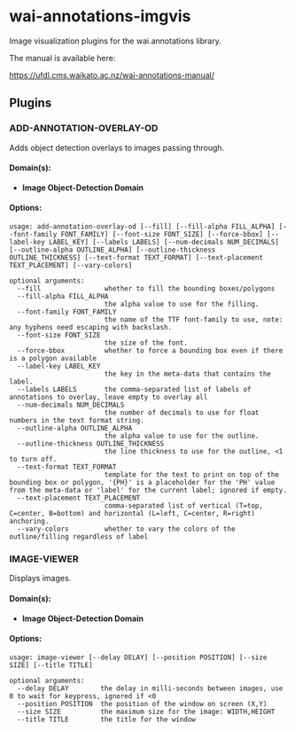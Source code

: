 # wai-annotations-imgvis
Image visualization plugins for the wai.annotations library.

The manual is available here:

https://ufdl.cms.waikato.ac.nz/wai-annotations-manual/

## Plugins
### ADD-ANNOTATION-OVERLAY-OD
Adds object detection overlays to images passing through.

#### Domain(s):
- **Image Object-Detection Domain**

#### Options:
```
usage: add-annotation-overlay-od [--fill] [--fill-alpha FILL_ALPHA] [--font-family FONT_FAMILY] [--font-size FONT_SIZE] [--force-bbox] [--label-key LABEL_KEY] [--labels LABELS] [--num-decimals NUM_DECIMALS] [--outline-alpha OUTLINE_ALPHA] [--outline-thickness OUTLINE_THICKNESS] [--text-format TEXT_FORMAT] [--text-placement TEXT_PLACEMENT] [--vary-colors]

optional arguments:
  --fill                whether to fill the bounding boxes/polygons
  --fill-alpha FILL_ALPHA
                        the alpha value to use for the filling.
  --font-family FONT_FAMILY
                        the name of the TTF font-family to use, note: any hyphens need escaping with backslash.
  --font-size FONT_SIZE
                        the size of the font.
  --force-bbox          whether to force a bounding box even if there is a polygon available
  --label-key LABEL_KEY
                        the key in the meta-data that contains the label.
  --labels LABELS       the comma-separated list of labels of annotations to overlay, leave empty to overlay all
  --num-decimals NUM_DECIMALS
                        the number of decimals to use for float numbers in the text format string.
  --outline-alpha OUTLINE_ALPHA
                        the alpha value to use for the outline.
  --outline-thickness OUTLINE_THICKNESS
                        the line thickness to use for the outline, <1 to turn off.
  --text-format TEXT_FORMAT
                        template for the text to print on top of the bounding box or polygon, '{PH}' is a placeholder for the 'PH' value from the meta-data or 'label' for the current label; ignored if empty.
  --text-placement TEXT_PLACEMENT
                        comma-separated list of vertical (T=top, C=center, B=bottom) and horizontal (L=left, C=center, R=right) anchoring.
  --vary-colors         whether to vary the colors of the outline/filling regardless of label
```

### IMAGE-VIEWER
Displays images.

#### Domain(s):
- **Image Object-Detection Domain**

#### Options:
```
usage: image-viewer [--delay DELAY] [--position POSITION] [--size SIZE] [--title TITLE]

optional arguments:
  --delay DELAY        the delay in milli-seconds between images, use 0 to wait for keypress, ignored if <0
  --position POSITION  the position of the window on screen (X,Y)
  --size SIZE          the maximum size for the image: WIDTH,HEIGHT
  --title TITLE        the title for the window
```
